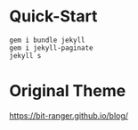 # Quick-Start

```
gem i bundle jekyll
gem i jekyll-paginate
jekyll s
```

# Original Theme

<https://bit-ranger.github.io/blog/>
